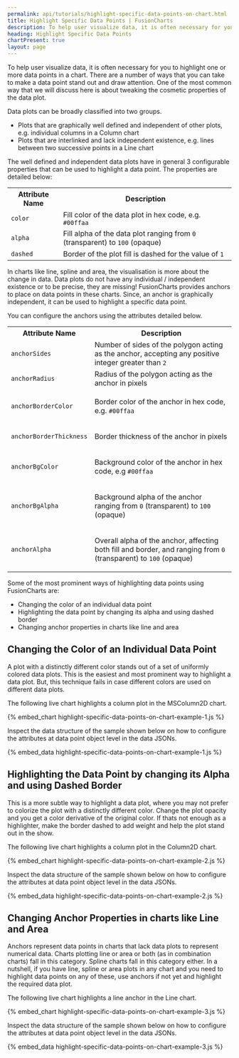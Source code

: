 ```yaml
---
permalink: api/tutorials/highlight-specific-data-points-on-chart.html
title: Highlight Specific Data Points | FusionCharts
description: To help user visualize data, it is often necessary for you to highlight one or more data points in a chart.
heading: Highlight Specific Data Points
chartPresent: true
layout: page
---
```


To help user visualize data, it is often necessary for you to highlight one or more data points in a chart. There are a number of ways that you can take to make a data point stand out and draw attention. One of the most common way that we will discuss here is about tweaking the cosmetic properties of the data plot.

Data plots can be broadly classified into two groups.

- Plots that are graphically well defined and independent of other plots, e.g. individual columns in a Column chart
- Plots that are interlinked and lack independent existence, e.g. lines between two successive points in a Line chart

The well defined and independent data plots have in general 3 configurable properties that can be used to highlight a data point. The properties are detailed below:

<table>
  <tr>
    <th>Attribute Name</th>
    <th>Description</th>
  </tr>
  <tr>
    <td><code>color</code></td>
    <td>Fill color of the data plot in hex code, e.g. <code>#00ffaa</code></td>
  </tr>
  <tr>
    <td><code>alpha</code></td>
    <td>Fill alpha of the data plot ranging from <code>0</code> (transparent) to <code>100</code> (opaque)</td>
  </tr>
  <tr>
    <td><code>dashed</code></td>
    <td>Border of the plot fill is dashed for the value of <code>1</code> </td>
  </tr>
</table>

In charts like line, spline and area, the visualisation is more about the change in data. Data plots do not have any individual / independent existence or to be precise, they are missing! FusionCharts provides anchors to place on data points in these charts. Since, an anchor is graphically independent, it can be used to highlight a specific data point.

You can configure the anchors using the attributes detailed below.


<table>
<tr>
    <th>Attribute Name</th>
    <th>Description</th>
  </tr>
  <tr>
<td><code>anchorSides</code>
</td>
<td>Number of sides of the polygon acting as the anchor, accepting any positive integer greater than <code>2</code>
</td>
  </tr>
  <tr>
<td><code>anchorRadius</code>
</td>
<td>Radius of the polygon acting as the anchor in pixels
</td>
  </tr>
  <tr>
<td><code>anchorBorderColor</code>
</td>
<td><p>Border color of the anchor in hex code, e.g. <code>#00ffaa</code>
</p></td>
  </tr>
  <tr>
<td><code>anchorBorderThickness</code>
</td>
<td><p>Border thickness of the anchor in pixels</p>
</td>
  </tr>
  <tr>
<td><code>anchorBgColor</code>
</td>
<td><p>Background color of the anchor in hex code, e.g <code>#00ffaa</code>
</p></td>
  </tr>
  <tr>
<td><code>anchorBgAlpha</code>
</td>
<td><p>Background alpha of the anchor ranging from <code>0</code> (transparent) to <code>100</code> (opaque)</p>
</td>
  </tr>
  <tr>
<td><code>anchorAlpha</code>
</td>
<td><p>Overall alpha of the anchor, affecting both fill and border, and ranging from <code>0</code> (transparent) to <code>100</code> (opaque)</p>
</td>
  </tr>
</table>

Some of the most prominent ways of highlighting data points using FusionCharts are:

* Changing the color of an individual data point
* Highlighting the data point by changing its alpha and using dashed border
* Changing anchor properties in charts like line and area


## Changing the Color of an Individual Data Point

A plot with a distinctly different color stands out of a set of uniformly colored data plots. This is the easiest and most prominent way to highlight a data plot. But, this technique fails in case different colors are used on different data plots.

The following live chart highlights a column plot in the MSColumn2D chart.

{% embed_chart highlight-specific-data-points-on-chart-example-1.js %}

Inspect the data structure of the sample shown below on how to configure the attributes at data point object level in the data JSONs.

{% embed_data highlight-specific-data-points-on-chart-example-1.js %}

## Highlighting the Data Point by changing its Alpha and using Dashed Border

This is a more subtle way to highlight a data plot, where you may not prefer to colorize the plot with a distinctly different color. Change the plot opacity and you get a color derivative of the original color. If thats not enough as a highlighter, make the border dashed to add weight and help the plot stand out in the show.

The following live chart highlights a column plot in the Column2D chart.

{% embed_chart highlight-specific-data-points-on-chart-example-2.js %}

Inspect the data structure of the sample shown below on how to configure the attributes at data point object level in the data JSONs.

{% embed_data highlight-specific-data-points-on-chart-example-2.js %}

## Changing Anchor Properties in charts like Line and Area

Anchors represent data points in charts that lack data plots to represent numerical data. Charts plotting line or area or both (as in combination charts) fall in this category. Spline charts fall in this category either. In a nutshell, if you have line, spline or area plots in any chart and you need to highlight data points on any of these, use anchors if not yet and highlight the required data plot.

The following live chart highlights a line anchor in the Line chart.

{% embed_chart highlight-specific-data-points-on-chart-example-3.js %}

Inspect the data structure of the sample shown below on how to configure the attributes at data point object level in the data JSONs.

{% embed_data highlight-specific-data-points-on-chart-example-3.js %}
